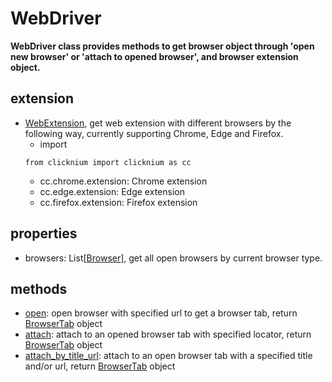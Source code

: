 # WebDriver <!-- {docsify-ignore-all} -->

**WebDriver class provides methods to get browser object through 'open new browser' or 'attach to opened browser', and browser extension object.**

## extension
- [WebExtension](./doc/api/python/webdriver/webextension/webextension.md), get web extension with different browsers by the following way, currently supporting Chrome, Edge and Firefox.   
    - import
  ```
  from clicknium import clicknium as cc
  ```
  - cc.chrome.extension: Chrome extension
  - cc.edge.extension: Edge extension
  - cc.firefox.extension: Firefox extension

## properties
- browsers: List[[Browser](./doc/api/python/webdriver/browser/browser.md)], get all open browsers by current browser type.

## methods

- [open](./doc/api/python/webdriver/open.md): open browser with specified url to get a browser tab, return [BrowserTab](./doc/api/python/webdriver/browser/browsertab/browser_tab.md) object
- [attach](./doc/api/python/webdriver/attach.md): attach to an opened browser tab with specified locator, return [BrowserTab](./doc/api/python/webdriver/browser/browsertab/browser_tab.md) object
- [attach_by_title_url](./doc/api/python/webdriver/attach_by_title_url.md): attach to an open browser tab with a specified title and/or url, return [BrowserTab](./doc/api/python/webdriver/browser/browsertab/browser_tab.md) object
